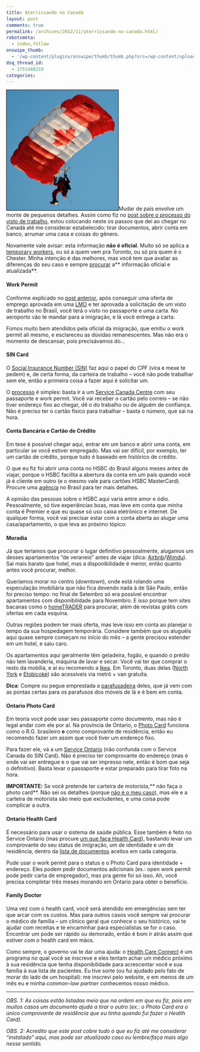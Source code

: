 ```yaml
---
title: Aterrissando no Canadá
layout: post
comments: true
permalink: /archives/2012/11/aterrissando-no-canada.html/
robotsmeta:
  - index,follow
onswipe_thumb:
  - '/wp-content/plugins/onswipe/thumb/thumb.php?src=/wp-content/uploads/2012/11/canada_parachute.jpg&amp;w=600&amp;h=800&amp;zc=1&amp;q=75&amp;f=0'
dsq_thread_id:
  - 1751448219
categories:
---
```

[<img class="alignright size-full wp-image-7294" style="padding: 0px; border: 1px solid black !important;" title="Foto Original por Deaf Dude (clique para ver)" src="/wp-content/uploads/2012/11/canada_parachute.jpg" alt="Foto Original por Deaf Dude (clique para ver)" width="300" height="323" />][1]Mudar de país envolve um monte de pequenos detalhes. Assim como fiz no [post sobre o processo do visto de trabalho][2], estou colocando neste os passos que dei ao chegar no Canadá até me considerar estabelecido: tirar documentos, abrir conta em banco, arrumar uma casa e coisas do gênero.

Novamente vale avisar: esta informação **não é oficial**. Muito só se aplica a [temporary workers][3], ou só a quem vem pra Toronto, ou só pra quem é o Chester. Minha intenção é das melhores, mas você tem que avaliar as diferenças do seu caso e sempre [procurar][4] a** informação oficial e atualizada**.

<!--more-->

#### Work Permit

Conforme explicado no [post anterior][2], após conseguir uma oferta de emprego aprovada em uma [LMO][5] e ter aprovada a solicitação de um visto de trabalho no Brasil, você terá o visto no passaporte e uma carta. No aeroporto vão te mandar para a imigração, e lá você entrega a carta.

Fomos muito bem atendidos pela oficial da imigração, que emitiu o work permit ali mesmo, e esclareceu as dúvidas remanescentes. Mas não era o momento de descansar, pois precisávamos do&#8230;

#### SIN Card

O [Social Insurance Number (SIN)][6] faz aqui o papel do CPF (vira e mexe te pedem) e, de certa forma, da carteira de trabalho &#8211; você não pode trabalhar sem ele, então a primeira coisa a fazer aqui é solicitar um.

O [processo][7] é simples: basta ir a um [Service Canada Centre][8] com seu passaporte e work permit. Você vai receber o cartão pelo correio &#8211; se não tiver endereço fixo ao chegar, dê o do trabalho ou de alguém de confiança. Não é preciso ter o cartão físico para trabalhar &#8211; basta o número, que sai na hora.

#### Conta Bancária e Cartão de Crédito

Em tese é possível chegar aqui, entrar em um banco e abrir uma conta, em particular se você estiver empregado. Mas vai ser difícil, por exemplo, ter um cartão de crédito, porque tudo é baseado em histórico de crédito.

O que eu fiz foi abrir uma conta no HSBC do Brasil alguns meses antes de viajar, porque o HSBC facilita a abertura da conta em um país quando você já é cliente em outro (e o mesmo vale para cartões HSBC MasterCard). Procure uma [agência][9] no Brasil para ter mais detalhes.

A opinião das pessoas sobre o HSBC aqui varia entre amor e ódio. Pessoalmente, só tive experiências boas, mas leve em conta que minha conta é Premier e que eu quase só uso caixa eletrônico e internet. De qualquer forma, você vai precisar estar com a conta aberta ao alugar uma casa/apartamento, o que leva ao próximo tópico:

#### Moradia

Já que teríamos que procurar o lugar definitivo pessoalmente, alugamos um desses apartamentos &#8220;de veraneio&#8221; antes de viajar (dica: [Airbnb][10]/[Wimdu][11]). Sai mais barato que hotel, mas a disponibilidade é menor, então quanto antes você procurar, melhor.

Queríamos morar no centro (*downtown*), onde está rolando uma especulação imobiliária que não fica devendo nada à de São Paulo, então foi preciso tempo: no final de Setembro só era possível encontrar apartamentos com disponibilidade para Novembro. E isso porque tem sites bacanas como o [homeTRADER][12] para procurar, além de revistas grátis com ofertas em cada esquina.

Outras regiões podem ter mais oferta, mas leve isso em conta ao planejar o tempo da sua hospedagem temporária. Considere também que os aluguéis aqui quase sempre começam no início do mês &#8211; a gente precisou estender em um hotel, e saiu caro.

Os apartamentos aqui geralmente têm geladeira, fogão, e quando o prédio não tem lavanderia, máquina de lavar e secar. Você vai ter que comprar o resto da mobília, e aí eu recomendo a [Ikea][13]. Em Toronto, duas delas ([North York][14] e [Etobicoke][15]) são acessíveis via metrô + van gratuita.

**Dica**: Compre ou pegue emprestada a [parafusadeira][16] deles, que já vem com as pontas certas para os parafusos dos móveis de lá e é bem em conta.

#### Ontario Photo Card

Em teoria você pode usar seu passaporte como documento, mas não é legal andar com ele por aí. Na província de Ontario, o [Photo Card][17] funciona como o R.G. brasileiro **e** como comprovante de residência, então eu recomendo fazer um assim que você tiver um endereço fixo.

Para fazer ele, vá a um [Service Ontario][18] (não confunda com o Service Canada do SIN Card). Não é preciso ter comprovante do endereço (mas é onde vai ser entregue e o que vai ser impresso nele, então é bom que seja o definitivo). Basta levar o passaporte e estar preparado para tirar foto na hora.

**IMPORTANTE:** Se você pretende ter carteira de motorista,** não faça o photo card**. Não sei os detalhes (porque [não é o meu caso][19]), mas ele e a carteira de motorista são meio que excludentes, e uma coisa pode complicar a outra.

#### Ontario Health Card

É necessário para usar o sistema de saúde pública. Esse também é feito no Service Ontario (mas procure [um que faça Health Card][20]), bastando levar um comprovante do seu status de imigração, um de identidade e um de residência, dentro da [lista de documentos][21] aceitos em cada categoria.

Pude usar o work permit para o status e o Photo Card para identidade + endereço. Eles podem pedir documentos adicionais (ex.: open work permit pode pedir carta de empregador), mas pra gente foi só isso. Ah, você precisa completar três meses morando em Ontario para obter o benefício.

#### Family Doctor

Uma vez com o health card, você será atendido em emergências sem ter que arcar com os custos. Mas para outros casos você sempre vai procurar o médico de família &#8211; um clínico geral que conhece o seu histórico, vai te ajudar com receitas e te encaminhar para especialistas se for o caso. Encontrar um pode ser rápido ou demorado, então é bom ir atrás assim que estiver com o health card em mãos.

Como sempre, o governo vai te dar uma ajuda: o [Health Care Connect][22] é um programa no qual você se inscreve e eles tentam achar um médico próximo à sua residência que tenha disponibilidade para acrescentar você e sua família à sua lista de pacientes. Eu tive sorte (ou fui ajudado pelo fato de morar do lado de um hospital): me inscrevi pelo website, e em menos de um mês eu e minha *common-law partner* conhecemos nosso médico.

* * *

*OBS. 1: As coisas estão listadas meio que na ordem em que eu fiz, pois em muitos casos um documento ajuda a tirar o outro (ex.: o Photo Card era o único comprovante de residência que eu tinha quando fui fazer o Health Card).*

*OBS. 2: Acredito que este post cobre tudo o que eu fiz até me considerar &#8220;instalado&#8221; aqui, mas pode ser atualizado caso eu lembre/faça mais algo nesse sentido.*

 [1]: http://www.flickr.com/photos/the_bally/88840884/
 [2]: /archives/2012/09/a-saga-do-visto-de-trabalho-canadense.html
 [3]: http://www.canadainternational.gc.ca/france/visas/work-other_travailler-autre.aspx?view=d
 [4]: http://www.google.com
 [5]: http://www.hrsdc.gc.ca/eng/workplaceskills/foreign_workers/ei_tfw/lmi_tfw.shtml
 [6]: http://www.servicecanada.gc.ca/eng/sc/sin/index.shtml
 [7]: http://www.servicecanada.gc.ca/eng/sin/apply/how.shtml
 [8]: http://www.servicecanada.gc.ca/cgi-bin/sc-srch.cgi
 [9]: http://www.hsbc.com.br/1/2/portal/pt/hsbc-premier/fale-conosco/premier-centre-no-brasil
 [10]: http://www.airbnb.ca
 [11]: http://www.wimdu.ca
 [12]: http://www.hometrader.ca/
 [13]: http://www.wisegeek.com/what-is-ikea.htm
 [14]: http://www.ikea.com/ms/en_CA/locator/north_york.html
 [15]: http://www.ikea.com/ms/en_CA/locator/etobicoke.html
 [16]: http://www.ikea.com/us/en/catalog/products/60196103/
 [17]: http://www.ontario.ca/government/ontario-photo-card
 [18]: http://www.ontario.ca/welcome-serviceontario
 [19]: /archives/2010/03/coisas-que-irritam-um-motorista.html
 [20]: https://www.services.gov.on.ca/locations/start.do
 [21]: http://www.forms.ssb.gov.on.ca/mbs/ssb/forms/ssbforms.nsf/FormDetail?openform&ENV=WWE&NO=014-9998E-82
 [22]: http://www.health.gov.on.ca/en/ms/healthcareconnect/public/
